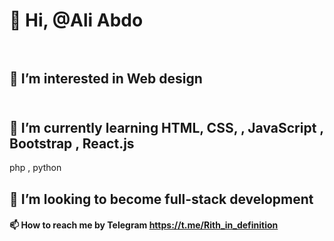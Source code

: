 # 👋 Hi,  @Ali Abdo <br></br>
## 👀 I’m interested in Web design<br></br>
## 🌱 I’m currently learning HTML, CSS, , JavaScript‌‌ , Bootstrap , React.js
 php , python <br>
## 💞️ I’m looking to become full-stack development <br>
#### 📫 How to reach me by Telegram https://t.me/Rith_in_definition


